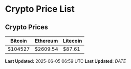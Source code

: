 # Crypto Price List

## Crypto Prices
| Bitcoin | Ethereum | Litecoin |
| ------- | -------- | -------- |
| $104527 | $2609.54 | $87.61 |
**Last Updated:** 2025-06-05 06:59 UTC
**Last Updated:** $DATE$
